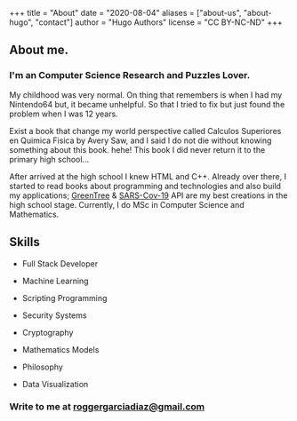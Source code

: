 +++
title = "About"
date = "2020-08-04"
aliases = ["about-us", "about-hugo", "contact"]
author = "Hugo Authors"
license = "CC BY-NC-ND"
+++
## About me.


### I'm an Computer Science Research and Puzzles Lover.

My childhood was very normal. On thing that remembers is when I had my Nintendo64 but, it became unhelpful. So that I tried to fix but just found the problem when I was 12 years.

Exist a book that change my world perspective called Calculos Superiores en Quimica Fisica by Avery Saw, and I said I do not die without knowing something about this book. hehe! This book I did never return it to the primary high school...

After arrived at the high school I knew HTML and C++. Already over there, I started to read books about programming and technologies and also build my applications; [GreenTree](https://github.com/RolEYder/GreenTree) & [SARS-Cov-19](https://github.com/RolEYder/COVID-19-Analytics) API are my best creations in the high school stage. Currently, I do MSc in Computer Science and Mathematics.



## Skills
- Full Stack Developer
- Machine Learning
- Scripting Programming
- Security Systems

- Cryptography
- Mathematics Models
- Philosophy
- Data Visualization

### Write to me at roggergarciadiaz@gmail.com
